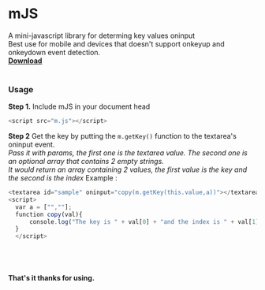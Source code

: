 # mJS
A mini-javascript library for determing key values oninput<br />
Best use for mobile and devices that doesn't support onkeyup and onkeydown event detection.<br/>
<b><a href="https://github.com/pvzzombs/mJS/raw/master/m.js">Download</a></b>
<br/><br />
### Usage ###

<b>Step 1.</b> Include mJS in your document head<br/>
```javascript
<script src="m.js"></script>
```

<b>Step 2</b> Get the key by putting the `m.getKey()` function to the textarea's oninput event.<br/>
<i>Pass it with params, the first one is the textarea value. The second one is an optional array that contains 2 empty strings.</i><br />
<i>It would return an array containing 2 values, the first value is the key and the second is the index</i>
<span color="gray">Example :</span><br/>
```javascript
<textarea id="sample" oninput="copy(m.getKey(this.value,a))"></textarea>
<script>
  var a = ["",""];
  function copy(val){
      console.log("The key is " + val[0] + "and the index is " + val[1]);
  }
  </script>
```

<br/>
<br />

#### That's it thanks for using.
